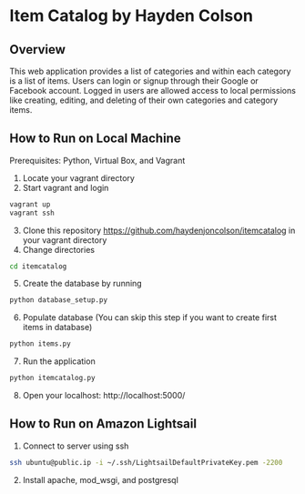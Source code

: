 # Item Catalog by Hayden Colson

## Overview
This web application provides a list of categories and within each category is a list of items.
Users can login or signup through their Google or Facebook account. Logged in users are allowed access to local permissions like creating, editing, and deleting of their own categories and category items.

## How to Run on Local Machine
Prerequisites: Python, Virtual Box, and Vagrant

1. Locate your vagrant directory
2. Start vagrant and login
```bash
vagrant up
vagrant ssh
```
3. Clone this repository https://github.com/haydenjoncolson/itemcatalog in your vagrant directory
4. Change directories
```bash
cd itemcatalog
```
5. Create the database by running
```python
python database_setup.py
```
6. Populate database (You can skip this step if you want to create first items in database)
```python
python items.py
```
7. Run the application
```python
python itemcatalog.py
```
8. Open your localhost: http://localhost:5000/

## How to Run on Amazon Lightsail
1. Connect to server using ssh
```bash
ssh ubuntu@public.ip -i ~/.ssh/LightsailDefaultPrivateKey.pem -2200
```
2. Install apache, mod_wsgi, and postgresql
